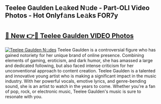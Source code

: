 ## Teelee Gaulden Le𝚊ked N𝚞de - Part-OLI Video Photos - Hot Onlyf𝚊ns Le𝚊ks FOR7y

# <h2><a href="http://ab39397.deff.icu/?id=Teelee+Gaulden">🔗 New 👉🔴 Teelee Gaulden VIDEO Photos</a></h2>

[![Teelee Gaulden N𝚞des](https://i.imgur.com/rIISA9y.gif)](http://ab39397.deff.icu/?id=Teelee+Gaulden)
Teelee Gaulden is a controversial figure who has gained notoriety for her unique brand of online presence. Combining elements of gaming, eroticism, and dark humor, she has amassed a large and dedicated following, but also faced intense criticism for her unconventional approach to content creation. Teelee Gaulden is a talented and innovative young artist who is making a significant impact in the music industry. With her powerful vocals, emotive lyrics, and genre-bending sound, she is an artist to watch in the years to come. Whether you're a fan of pop, rock, or electronic music, Teelee Gaulden's music is sure to resonate with you.
